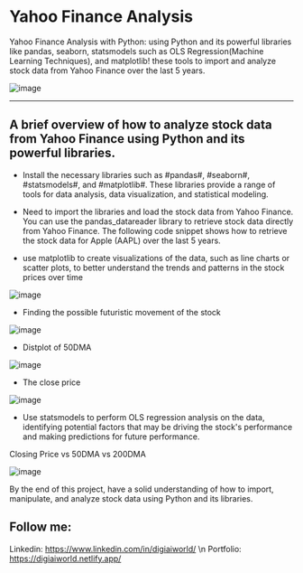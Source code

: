 # Yahoo Finance Analysis
Yahoo Finance Analysis with Python: using Python and its powerful libraries like pandas, seaborn, statsmodels such as OLS Regression(Machine Learning Techniques), and matplotlib! these tools to import and analyze stock data from Yahoo Finance over the last 5 years. 

![image](https://user-images.githubusercontent.com/43418706/235449985-5252f701-88ab-4146-8c1a-d1f233ce81f9.png)

---
A brief overview of how to analyze stock data from Yahoo Finance using Python and its powerful libraries.
---

* Install the necessary libraries such as #pandas#, #seaborn#, #statsmodels#, and #matplotlib#. These libraries provide a range of tools for data analysis, data visualization, and statistical modeling.

* Need to import the libraries and load the stock data from Yahoo Finance. You can use the pandas_datareader library to retrieve stock data directly from Yahoo Finance. The following code snippet shows how to retrieve the stock data for Apple (AAPL) over the last 5 years.

* use matplotlib to create visualizations of the data, such as line charts or scatter plots, to better understand the trends and patterns in the stock prices over time

![image](https://user-images.githubusercontent.com/43418706/235450795-9022c3f2-07e5-44e7-9ed0-326735f456fe.png)

* Finding the possible futuristic movement of the stock

![image](https://user-images.githubusercontent.com/43418706/235451037-01035518-850e-4650-b060-014a6457e57a.png)

* Distplot of 50DMA

![image](https://user-images.githubusercontent.com/43418706/235451077-4395eb83-17e7-4341-8730-fd688f4c95e2.png)

* The close price

![image](https://user-images.githubusercontent.com/43418706/235451145-4a9cf90f-35e7-4a83-b3c2-bb75b09588cc.png)

* Use statsmodels to perform OLS regression analysis on the data, identifying potential factors that may be driving the stock's performance and making predictions for future performance.

Closing Price vs 50DMA vs 200DMA

![image](https://user-images.githubusercontent.com/43418706/235451334-e9ca16d1-cfd2-41de-9c7b-657068053956.png)


By the end of this project, have a solid understanding of how to import, manipulate, and analyze stock data using Python and its libraries.

## Follow me:
Linkedin: https://www.linkedin.com/in/digiaiworld/ \n
Portfolio: https://digiaiworld.netlify.app/
